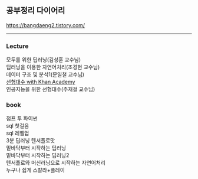 ## 공부정리 다이어리

https://bangdaeng2.tistory.com/


<hr>

### Lecture
모두를 위한 딥러닝(김성훈 교수님)<br>
딥러닝을 이용한 자연어처리(조경현 교수님)<br>
데이터 구조 및 분석1(문일철 교수님)<br>
[선형대수 with Khan Academy](https://bangdaeng2.tistory.com/category/Lecture/%EC%84%A0%ED%98%95%EB%8C%80%EC%88%98%20with%20Khan%20Academy)<br>
인공지능을 위한 선형대수(주재걸 교수님)<br>

### book
점프 투 파이썬<br>
sql 첫걸음<br>
sql 레벨업<br>
3분 딥러닝 텐서플로맛<br>
밑바닥부터 시작하는 딥러닝<br>
밑바닥부터 시작하는 딥러닝2<br>
텐서플로와 머신러닝으로 시작하는 자연어처리<br>
누구나 쉽게 스칼라+플레이<br>
